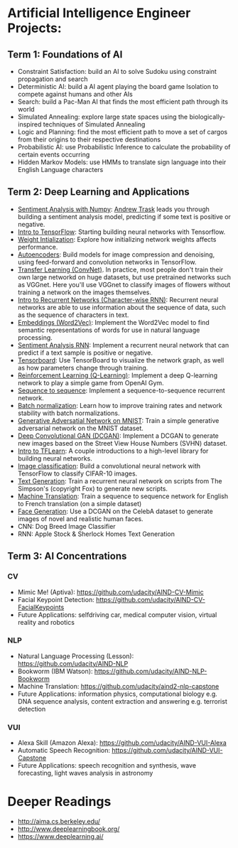 # Artificial Intelligence Engineer Projects:

## Term 1: Foundations of AI

* Constraint Satisfaction: build an AI to solve Sudoku using constraint propagation and search
* Deterministic AI: build a AI agent playing the board game Isolation to compete against humans and other AIs 
* Search: build a Pac-Man AI that finds the most efficient path through its world
* Simulated Annealing: explore large state spaces using the biologically-inspired techniques of Simulated Annealing
* Logic and Planning: find the most efficient path to move a set of cargos from their origins to their respective destinations
* Probabilistic AI: use Probabilistic Inference to calculate the probability of certain events occurring
* Hidden Markov Models: use HMMs to translate sign language into their English Language characters

## Term 2: Deep Learning and Applications

* [Sentiment Analysis with Numpy](https://github.com/udacity/deep-learning/tree/master/sentiment-network): [Andrew Trask](http://iamtrask.github.io/) leads you through building a sentiment analysis model, predicting if some text is positive or negative.
* [Intro to TensorFlow](https://github.com/udacity/deep-learning/tree/master/intro-to-tensorflow): Starting building neural networks with Tensorflow.
* [Weight Intialization](https://github.com/udacity/deep-learning/tree/master/weight-initialization): Explore how initializing network weights affects performance.
* [Autoencoders](https://github.com/udacity/deep-learning/tree/master/autoencoder): Build models for image compression and denoising, using feed-forward and convolution networks in TensorFlow.
* [Transfer Learning (ConvNet)](https://github.com/udacity/deep-learning/tree/master/transfer-learning). In practice, most people don't train their own large networkd on huge datasets, but use pretrained networks such as VGGnet. Here you'll use VGGnet to classify images of flowers without training a network on the images themselves.
* [Intro to Recurrent Networks (Character-wise RNN)](https://github.com/udacity/deep-learning/tree/master/intro-to-rnns): Recurrent neural networks are able to use information about the sequence of data, such as the sequence of characters in text.
* [Embeddings (Word2Vec)](https://github.com/udacity/deep-learning/tree/master/embeddings): Implement the Word2Vec model to find semantic representations of words for use in natural language processing.
* [Sentiment Analysis RNN](https://github.com/udacity/deep-learning/tree/master/sentiment-rnn): Implement a recurrent neural network that can predict if a text sample is positive or negative.
* [Tensorboard](https://github.com/udacity/deep-learning/tree/master/tensorboard): Use TensorBoard to visualize the network graph, as well as how parameters change through training.
* [Reinforcement Learning (Q-Learning)](https://github.com/udacity/deep-learning/tree/master/reinforcement): Implement a deep Q-learning network to play a simple game from OpenAI Gym.
* [Sequence to sequence](https://github.com/udacity/deep-learning/tree/master/seq2seq): Implement a sequence-to-sequence recurrent network.
* [Batch normalization](https://github.com/udacity/deep-learning/tree/master/batch-norm): Learn how to improve training rates and network stability with batch normalizations.
* [Generative Adversatial Network on MNIST](https://github.com/udacity/deep-learning/tree/master/gan_mnist): Train a simple generative adversarial network on the MNIST dataset.
* [Deep Convolutional GAN (DCGAN)](https://github.com/udacity/deep-learning/tree/master/dcgan-svhn): Implement a DCGAN to generate new images based on the Street View House Numbers (SVHN) dataset.
* [Intro to TFLearn](https://github.com/udacity/deep-learning/tree/master/intro-to-tflearn): A couple introductions to a high-level library for building neural networks.
* [Image classification](https://github.com/udacity/deep-learning/tree/master/image-classification): Build a convolutional neural network with TensorFlow to classify CIFAR-10 images.
* [Text Generation](https://github.com/udacity/deep-learning/tree/master/tv-script-generation): Train a recurrent neural network on scripts from The Simpson's (copyright Fox) to generate new scripts.
* [Machine Translation](https://github.com/udacity/deep-learning/tree/master/language-translation): Train a sequence to sequence network for English to French translation (on a simple dataset)
* [Face Generation](https://github.com/udacity/deep-learning/tree/master/face_generation): Use a DCGAN on the CelebA dataset to generate images of novel and realistic human faces.
* CNN: Dog Breed Image Classifier
* RNN: Apple Stock & Sherlock Homes Text Generation


## Term 3: AI Concentrations

### CV

* Mimic Me! (Aptiva): https://github.com/udacity/AIND-CV-Mimic
* Facial Keypoint Detection: https://github.com/udacity/AIND-CV-FacialKeypoints
* Future Applications: selfdriving car‎, medical computer vision, virtual reality and robotics

### NLP

* Natural Language Processing (Lesson): https://github.com/udacity/AIND-NLP
* Bookworm (IBM Watson): https://github.com/udacity/AIND-NLP-Bookworm
* Machine Translation: https://github.com/udacity/aind2-nlp-capstone
* Future Applications: information physics, computational biology e.g. DNA sequence analysis, content extraction and answering e.g. terrorist detection

### VUI

* Alexa Skill (Amazon Alexa): https://github.com/udacity/AIND-VUI-Alexa
* Automatic Speech Recognition: https://github.com/udacity/AIND-VUI-Capstone
* Future Applications: speech recognition and synthesis, wave forecasting, light waves analysis in astronomy
  
    
# Deeper Readings

* http://aima.cs.berkeley.edu/
* http://www.deeplearningbook.org/
* https://www.deeplearning.ai/
